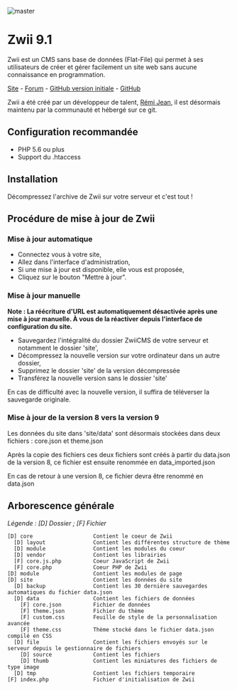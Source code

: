 ![master](https://img.shields.io/badge/master-9.1.14-success.svg)

# Zwii 9.1

Zwii est un CMS sans base de données (Flat-File) qui permet à ses utilisateurs de créer et gérer facilement un site web sans aucune connaissance en programmation.

[Site](http://zwiicms.com/) - [Forum](http://forum.zwiicms.com/) - [GitHub version initiale](https://github.com/remijean/ZwiiCMS/) - [GitHub](https://github.com/fredtempez/ZwiiCMS)

Zwii a été créé par un développeur de talent, [Rémi Jean](https://remijean.fr/), il est désormais maintenu par la communauté et hébergé sur ce git.


## Configuration recommandée

* PHP 5.6 ou plus
* Support du .htaccess

## Installation

Décompressez l'archive de Zwii sur votre serveur et c'est tout !


## Procédure de mise à jour de Zwii

### Mise à jour automatique

* Connectez vous à votre site,
* Allez dans l'interface d'administration,
* Si une mise à jour est disponible, elle vous est proposée,
* Cliquez sur le bouton "Mettre à jour".

### Mise à jour manuelle

**Note : La réécriture d'URL est automatiquement désactivée après une mise à jour manuelle. À vous de la réactiver depuis l'interface de configuration du site.**

* Sauvegardez l'intégralité du dossier ZwiiCMS de votre serveur et notamment le dossier 'site',
* Décompressez la nouvelle version sur votre ordinateur dans un autre dossier,
* Supprimez le dossier 'site' de la version décompressée
* Transférez la nouvelle version sans le dossier 'site'

En cas de difficulté avec la nouvelle version, il suffira de téléverser la sauvegarde originale.

### Mise à jour de la version 8 vers la version 9

Les données du site dans 'site/data' sont désormais stockées dans deux fichiers : core.json et theme.json

Après la copie des fichiers ces deux fichiers sont créés à partir du data.json de la version 8, ce fichier est ensuite renommée en data_imported.json

En cas de retour à une version 8, ce fichier devra être renommé en data.json

## Arborescence générale

*Légende : [D] Dossier ; [F] Fichier*

```text
[D] core                   Contient le coeur de Zwii
  [D] layout               Contient les différentes structure de thème
  [D] module               Contient les modules du coeur
  [D] vendor               Contient les librairies
  [F] core.js.php          Coeur JavaScript de Zwii
  [F] core.php             Coeur PHP de Zwii
[D] module                 Contient les modules de page
[D] site                   Contient les données du site
  [D] backup               Contient les 30 dernière sauvegardes automatiques du fichier data.json
  [D] data                 Contient les fichiers de données
    [F] core.json          Fichier de données
    [F] theme.json         Fichier du thème
    [F] custom.css         Feuille de style de la personnalisation avancée
    [F] theme.css          Thème stocké dans le fichier data.json compilé en CSS
  [D] file                 Contient les fichiers envoyés sur le serveur depuis le gestionnaire de fichiers
    [D] source             Contient les fichiers
    [D] thumb              Contient les miniatures des fichiers de type image
  [D] tmp                  Contient les fichiers temporaire
[F] index.php              Fichier d'initialisation de Zwii
```
